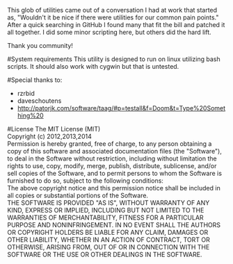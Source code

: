 
This glob of utilities came out of a conversation I had at work that started as, 
"Wouldn't it be nice if there were utilities for our common pain points." 
After a quick searching in GitHub I found many that fit the bill and patched it 
all together. I did some minor scripting here, but others did the hard lift. 

Thank you community!


#System requirements
This utility is designed to run on linux utilizing bash scripts. 
It should also work with cygwin but that is untested.


#Special thanks to: 

* rzrbid
* daveschoutens
* http://patorjk.com/software/taag/#p=testall&f=Doom&t=Type%20Something%20

#License
The MIT License (MIT)
<br/>
Copyright (c) 2012,2013,2014
<br/>
Permission is hereby granted, free of charge, to any person obtaining a copy
of this software and associated documentation files (the "Software"), to deal
in the Software without restriction, including without limitation the rights
to use, copy, modify, merge, publish, distribute, sublicense, and/or sell
copies of the Software, and to permit persons to whom the Software is
furnished to do so, subject to the following conditions:
<br/>
The above copyright notice and this permission notice shall be included in
all copies or substantial portions of the Software.
<br/>
THE SOFTWARE IS PROVIDED "AS IS", WITHOUT WARRANTY OF ANY KIND, EXPRESS OR
IMPLIED, INCLUDING BUT NOT LIMITED TO THE WARRANTIES OF MERCHANTABILITY,
FITNESS FOR A PARTICULAR PURPOSE AND NONINFRINGEMENT. IN NO EVENT SHALL THE
AUTHORS OR COPYRIGHT HOLDERS BE LIABLE FOR ANY CLAIM, DAMAGES OR OTHER
LIABILITY, WHETHER IN AN ACTION OF CONTRACT, TORT OR OTHERWISE, ARISING FROM,
OUT OF OR IN CONNECTION WITH THE SOFTWARE OR THE USE OR OTHER DEALINGS IN
THE SOFTWARE.
